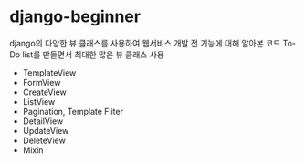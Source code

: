 # django-beginner
django의 다양한 뷰 클래스를 사용하여 웹서비스 개발 전 기능에 대해 알아본 코드
To-Do list를 만들면서 최대한 많은 뷰 클래스 사용

- TemplateView
- FormView
- CreateView
- ListView
- Pagination, Template Fliter
- DetailView
- UpdateView
- DeleteView
- Mixin
